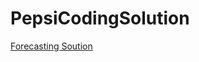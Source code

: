 # PepsiCodingSolution
[Forecasting Soution](https://colab.research.google.com/drive/1I-q6wm49GFpbMZt-wuszOrAY1B5khBJD?usp=sharing)
